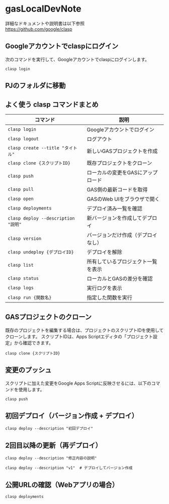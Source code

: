 # gasLocalDevNote
詳細なドキュメントや説明書は以下参照\
https://github.com/google/clasp

## Googleアカウントでclaspにログイン
次のコマンドを実行して、Googleアカウントでclaspにログインします。
```
clasp login
```

## PJのフォルダに移動

## よく使う clasp コマンドまとめ
| コマンド                                   | 説明                                               |
|--------------------------------------------|----------------------------------------------------|
| `clasp login`                              | Googleアカウントでログイン                         |
| `clasp logout`                             | ログアウト                                          |
| `clasp create --title "タイトル"`           | 新しいGASプロジェクトを作成                        |
| `clasp clone {スクリプトID}`                | 既存プロジェクトをクローン                          |
| `clasp push`                               | ローカルの変更をGASにアップロード                   |
| `clasp pull`                               | GAS側の最新コードを取得                             |
| `clasp open`                               | GASのWeb UIをブラウザで開く                         |
| `clasp deployments`                        | デプロイ済み一覧を確認                              |
| `clasp deploy --description "説明"`         | 新バージョンを作成してデプロイ                      |
| `clasp version`                            | バージョンだけ作成（デプロイなし）                  |
| `clasp undeploy {デプロイID}`               | デプロイを解除                                      |
| `clasp list`                               | 所有しているプロジェクト一覧を表示                   |
| `clasp status`                             | ローカルとGASの差分を確認                           |
| `clasp logs`                               | 実行ログを表示                                      |
| `clasp run {関数名}`                        | 指定した関数を実行                                  |

## GASプロジェクトのクローン
既存のプロジェクトを編集する場合は、プロジェクトのスクリプトIDを使用してクローンします。
スクリプトIDは、Apps Scriptエディタの「プロジェクト設定」から確認できます。
```
clasp clone {スクリプトID}
```

## 変更のプッシュ
スクリプトに加えた変更をGoogle Apps Scriptに反映させるには、以下のコマンドを使用します。
```
clasp push
```

## 初回デプロイ（バージョン作成 + デプロイ）
```
clasp deploy --description "初回デプロイ"
```

## 2回目以降の更新（再デプロイ）
```
clasp deploy --description "修正内容の説明"
```
```
clasp deploy --description "v1"  # デプロイしてバージョン作成
```

## 公開URLの確認（Webアプリの場合）
```
clasp deployments
```
